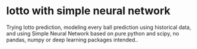 # lotto with simple neural network
Trying lotto prediction, modeling every ball prediction using historical data, and using Simple Neural Network based on pure python and scipy, no pandas, numpy or deep learning packages intended..
